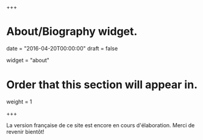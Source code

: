 +++
# About/Biography widget.

date = "2016-04-20T00:00:00"
draft = false

widget = "about"

# Order that this section will appear in.
weight = 1

+++

La version française de ce site est encore en cours d'élaboration. Merci de revenir bientôt!
